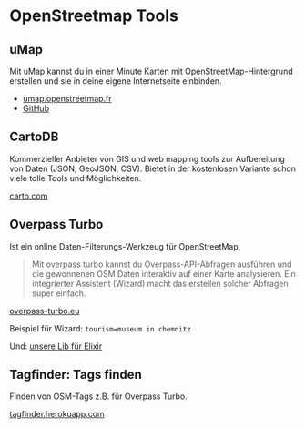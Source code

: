 
# OpenStreetmap Tools

## uMap
Mit uMap kannst du in einer Minute Karten mit OpenStreetMap-Hintergrund erstellen und sie in deine eigene Internetseite einbinden.

- [umap.openstreetmap.fr](https://umap.openstreetmap.fr/de/)
- [GitHub](https://github.com/umap-project/umap)

## CartoDB
Kommerzieller Anbieter von GIS und web mapping tools zur Aufbereitung von Daten (JSON, GeoJSON, CSV).
Bietet in der kostenlosen Variante schon viele tolle Tools und Möglichkeiten.

[carto.com](https://carto.com)


## Overpass Turbo
Ist ein online Daten-Filterungs-Werkzeug für OpenStreetMap.
> Mit overpass turbo kannst du Overpass-API-Abfragen ausführen und die gewonnenen OSM Daten interaktiv auf einer Karte analysieren. Ein integrierter Assistent (Wizard) macht das erstellen solcher Abfragen super einfach.

[overpass-turbo.eu](https://overpass-turbo.eu)

Beispiel für Wizard: `tourism=museum in chemnitz`

Und: [unsere Lib für Elixir](https://github.com/CodeforChemnitz/elixir-overpass)


## Tagfinder: Tags finden
Finden von OSM-Tags z.B. für Overpass Turbo.

[tagfinder.herokuapp.com](http://tagfinder.herokuapp.com/search?query=tourism&lang=de)

